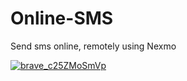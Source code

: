 # Online-SMS
Send sms online, remotely using Nexmo

[![brave_c25ZMoSmVp](https://user-images.githubusercontent.com/48888771/143265892-b70e063d-04bc-40d5-93ea-099bd6408b46.png)](https://github.com/PiggyAwesome/Online-SMS/blob/main/sms.html)
